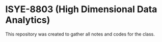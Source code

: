 # ISYE-8803 (High Dimensional Data Analytics)

This repository was created to gather all notes and codes for the class. 
